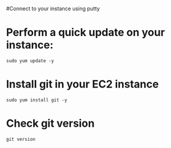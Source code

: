 #Connect to your instance using putty
# Perform a quick update on your instance:

`sudo yum update -y`

# Install git in your EC2 instance

`sudo yum install git -y`

# Check git version

`git version`
